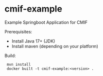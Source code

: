 # cmif-example
Example Springboot Application for CMIF

Prerequisites:
- Install Java 17+ (JDK)
- Install maven (depending on your platform)
 
Build:

```
 mvn install
 docker built -t cmif-example:<version> .
 
```
